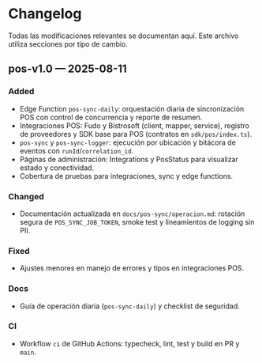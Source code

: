 # Changelog

Todas las modificaciones relevantes se documentan aquí. Este archivo utiliza secciones por tipo de cambio.

## pos-v1.0 — 2025-08-11

### Added
- Edge Function `pos-sync-daily`: orquestación diaria de sincronización POS con control de concurrencia y reporte de resumen.
- Integraciones POS: Fudo y Bistrosoft (client, mapper, service), registro de proveedores y SDK base para POS (contratos en `sdk/pos/index.ts`).
- `pos-sync` y `pos-sync-logger`: ejecución por ubicación y bitácora de eventos con `runId`/`correlation_id`.
- Páginas de administración: Integrations y PosStatus para visualizar estado y conectividad.
- Cobertura de pruebas para integraciones, sync y edge functions.

### Changed
- Documentación actualizada en `docs/pos-sync/operacion.md`: rotación segura de `POS_SYNC_JOB_TOKEN`, smoke test y lineamientos de logging sin PII.

### Fixed
- Ajustes menores en manejo de errores y tipos en integraciones POS.

### Docs
- Guía de operación diaria (`pos-sync-daily`) y checklist de seguridad.

### CI
- Workflow `ci` de GitHub Actions: typecheck, lint, test y build en PR y `main`.
